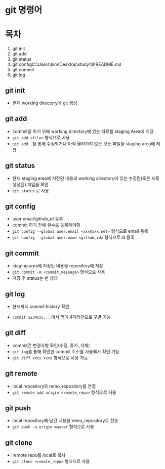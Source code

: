 # git 명령어



# 목차

1. git init
2. git add
3. git status
4. git configC:\Users\kim\Desktop\study\til\README.md
5. git commit
6. git log



## git init

 * 현재 working directory에 git 생성



## git add

* commit을 하기 위해 working directory에 있는 자료를 staging Area에 저장
* `git add <file>` 형식으로 사용
* `git add .`을 통해 수정되거나 아직 올라가지 않은 모든 파일을 staging area에 저장



## git status

* 현재 staging area에 저장된 내용과 working directory에 있는 수정된(혹은 새로 생성된) 파일을 확인
* `git status` 로 사용



## git config

* user email/github_id 등록
* commit 하기 전에 필수로 등록해야함
* `git config --global user.email <xxx@xxx.net>`  형식으로 email 등록
* `git config --global user.name <github_id>` 형식으로 id 등록



## git commit

* staging area에 저장된 내용을 repository에 저장
* `git commit -m <commit_message>` 형식으로 사용
* 저장 후 status는 빈 상태



## git log

* 현재까지 commit history 확인

* `commit 1234xxx...` 에서 앞에 4자리만으로 구별 가능

  

## git diff

* commit간 변경사항 확인(수정, 증가 ,삭제)
* `git log`를 통해 확인한 commit 주소를 사용해서 확인 가능
* `git diff xxxx xxxx` 형식으로 사용 가능



## git remote

* local repository와 remo_repository를 연결
* `git remote add origin <remote_repo>`  형식으로 사용



## git push

* local repository에 담긴 내용을 remo_repository로 전송
* `git push -u origin master` 형식으로 사용



## git clone

* remote repo를 local로 복사
* `git clone <remote_repo>` 형식으로 사용